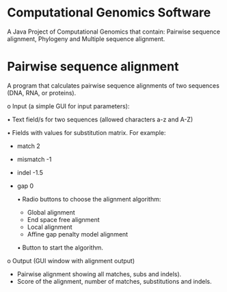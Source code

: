# Computational Genomics Software
A Java Project of Computational Genomics that contain: Pairwise sequence alignment, Phylogeny and Multiple sequence alignment.



# Pairwise sequence alignment
  A program that calculates pairwise sequence alignments of two sequences (DNA, RNA, or proteins).

o	Input (a simple GUI for input parameters):
 
   •	Text field/s for two sequences (allowed characters a-z and A-Z)

   •	Fields with values for substitution matrix. For example:
- match 2
- mismatch -1
- indel -1.5
- gap 0

  • Radio buttons to choose the alignment algorithm:
    -	Global alignment
    -	End space free alignment
    -	Local alignment
    -	Affine gap penalty model alignment

  • Button to start the algorithm.

o	Output (GUI window with alignment output)
  -	Pairwise alignment showing all matches, subs and indels).
  -	Score of the alignment, number of matches, substitutions and indels.
